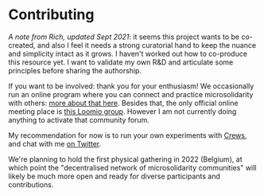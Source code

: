 # Contributing

_A note from Rich, updated Sept 2021_: it seems this project wants to be co-created, and also I feel it needs a strong curatorial hand to keep the nuance and simplicity intact as it grows. I haven't worked out how to co-produce this resource yet. I want to validate my own R\&D and articulate some principles before sharing the authorship.

If you want to be involved: thank you for your enthusiasm! We occasionally run an online program where you can connect and practice microsolidarity with others: [more about that here](https://www.thehum.org/microsolidarity). Besides that, the only official online meeting place is [this Loomio group](http://loomio.org/microsolidarity). However I am not currently doing anything to activate that community forum.

My recommendation for now is to run your own experiments with [Crews](../practices/crewing.md), and chat with me [on Twitter](http://twitter.com/richdecibels).

We're planning to hold the first physical gathering in 2022 (Belgium), at which point the "decentralised network of microsolidarity communities" will likely be much more open and ready for diverse participants and contributions.

